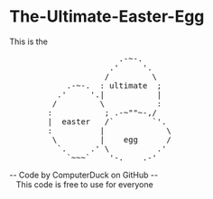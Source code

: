 # The-Ultimate-Easter-Egg
This is the 
<pre>
                       .-~-.
                     .'     '.
                    /         \
            .-~-.  : ultimate  ;
          .'     '.|           |
         /         \           :
        :           ; .-~""~-,/
        |  easter   /`        `'.
        :          |             \
         \         |    egg      /
          `.     .' \          .'
            `~~~`    '-.____.-'        
</pre>

 -- Code by ComputerDuck on GitHub -- <br>
&nbsp;&nbsp;&nbsp;This code is free to use for everyone
